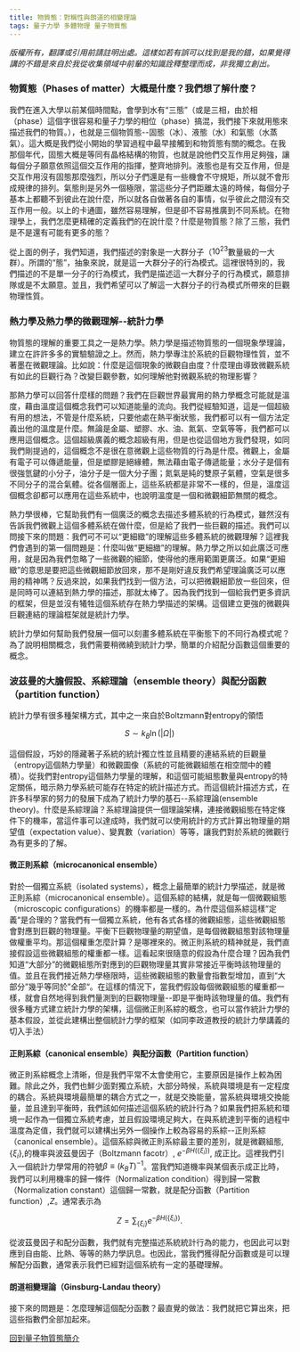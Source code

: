 ```yaml
---
title: 物質態：對稱性與朗道的相變理論
tags: 量子力學 多體物理 量子物質態
---
```


*版權所有，翻譯或引用前請註明出處。這樣如若有誤可以找到是我的錯，如果覺得講的不錯是來自於我從收集領域中前輩的知識詮釋整理而成，非我獨立創出。*

### 物質態（Phases of matter）大概是什麼？我們想了解什麼？

我們在進入大學以前某個時間點，會學到水有“三態”（或是三相，由於相（phase）這個字很容易和量子力學的相位（phase）搞混，我們接下來就用態來描述我們的物質。），也就是三個物質態--固態（冰）、液態（水）和氣態（水蒸氣）。這大概是我們從小開始的學習過程中最早接觸到和物質態有關的概念。在我那個年代，固態大概是等同有晶格結構的物質，也就是說他們交互作用足夠強，讓每個分子願意依照這個交互作用的指揮，整齊地排列。液態也是有交互作用，但是交互作用沒有固態那麼強烈，所以分子們還是有一些機會不守規矩，所以就不會形成規律的排列。氣態則是另外一個極限，當這些分子們距離太遠的時候，每個分子基本上都聽不到彼此在說什麼，所以就各自做著各自的事情，似乎彼此之間沒有交互作用一般。以上的卡通圖，雖然容易理解，但是卻不容易推廣到不同系統。在物理學上，我們怎麼更精確的定義我們的在說什麼？什麼是物質態？除了三態，我們是不是還有可能有更多的態？

從上面的例子，我們知道，我們描述的對象是一大群分子（$10^{23}$數量級的一大群）。所謂的“態”，抽象來說，就是這一大群分子的行為模式。這裡很特別的，我們描述的不是單一分子的行為模式，我們是描述這一大群分子的行為模式，願意排隊或是不太願意。並且，我們希望可以了解這一大群分子的行為模式所帶來的巨觀物理性質。

### 熱力學及熱力學的微觀理解--統計力學

物質態的理解的重要工具之一是熱力學。熱力學是描述物質態的一個現象學理論，建立在許許多多的實驗驗證之上。然而，熱力學專注於系統的巨觀物理性質，並不著墨在微觀理論。比如說：什麼是這個現象的微觀自由度？什麼理由導致微觀系統有如此的巨觀行為？改變巨觀參數，如何理解他對微觀系統的物理影響？

那熱力學可以回答什麼樣的問題？我們在巨觀世界最實用的熱力學概念可能就是溫度，藉由溫度這個概念我們可以知道能量的流向。我們從經驗知道，這是一個超級有用的想法，不管是什麼系統，只要他處在熱平衡狀態，我們都可以有一個方法定義出他的溫度是什麼。無論是金屬、塑膠、水、油、氮氣、空氣等等，我們都可以應用這個概念。這個超級廣義的概念超級有用，但是也從這個地方我們發現，如同我們剛提過的，這個概念不是很在意微觀上這些物質的行為是什麼。微觀上，金屬有電子可以傳遞能量，但是塑膠是絕緣體，無法藉由電子傳遞能量；水分子是個有很強氫鍵的小分子，油分子是一個大分子團；氮氣是純的雙原子氣體，空氣是很多不同分子的混合氣體。從各個層面上，這些系統都是非常不一樣的，但是，溫度這個概念卻都可以應用在這些系統中，也說明溫度是一個和微觀細節無關的概念。

熱力學很棒，它幫助我們有一個廣泛的概念去描述多體系統的行為模式，雖然沒有告訴我們微觀上這個多體系統在做什麼，但是給了我們一些巨觀的描述。我們可以問接下來的問題：我們可不可以“更細緻”的理解這些多體系統的微觀理解？這裡我們會遇到的第一個問題是：什麼叫做“更細緻”的理解。熱力學之所以如此廣泛可應用，就是因為我們忽略了一些微觀的細節，使得他的應用範圍更廣泛。如果“更細緻”的意思是要把這些微觀細節放回來，那不是剛好違反我們希望理論廣泛可以應用的精神嗎？反過來說，如果我們找到一個方法，可以把微觀細節放一些回來，但是同時可以連結到熱力學的描述，那就太棒了。因為我們找到一個給我們更多資訊的框架，但是並沒有犧牲這個系統存在熱力學描述的架構。這個建立更強的微觀與巨觀連結的理論框架就是統計力學。

統計力學如何幫助我們發展一個可以刻畫多體系統在平衡態下的不同行為模式呢？為了說明相關概念，我們需要稍微繞到統計力學，簡單的介紹配分函數這個重要的概念。

### 波茲曼的大膽假設、系綜理論（ensemble theory）與配分函數（partition function）

統計力學有很多種架構方式，其中之一來自於Boltzmann對entropy的領悟

$$
S\sim k_B\ln(|\Omega|)
$$

這個假設，巧妙的隱藏著子系統的統計獨立性並且精要的連結系統的巨觀量（entropy這個熱力學量）和微觀圖像（系統的可能微觀組態在相空間中的體積）。從我們對entropy這個熱力學量的理解，和這個可能組態數量與entropy的特定關係，暗示熱力學系統可能存在特定的統計描述方式。而這個統計描述方式，在許多科學家的努力的發展下成為了統計力學的基石--系綜理論(ensemble theory)。什麼是系綜理論？系綜理論提供一個理論架構，連接微觀組態在特定條件下的機率，當這件事可以達成時，我們就可以使用統計的方式計算出物理量的期望值（expectation value）、變異數（variation）等等，讓我們對於系統的微觀行為有更多的了解。

#### 微正則系綜（microcanonical ensemble）

對於一個獨立系統（isolated systems），概念上最簡單的統計力學描述，就是微正則系綜（microcanonical ensemble）。這個系綜的結構，就是每一個微觀組態（microscopic configurations）的機率都是一樣的。為什麼這個系綜這樣”定義“是合理的？當我們有一個獨立系統，他有各式各樣的微觀組態，這些微觀組態會對應到巨觀的物理量。平衡下巨觀物理量的期望值，是每個微觀組態對該物理量做權重平均。那這個權重怎麼計算？是哪裡來的。微正則系統的精神就是，我們直接假設這些微觀組態的權重都一樣。這看起來很隨意的假設為什麼合理？因為我們知道“大部分”的微觀組態所對應到的巨觀物理量其實非常接近平衡時該物理量的值。並且在我們接近熱力學極限時，這些微觀組態的數量會指數型增加，直到“大部分”幾乎等同於”全部“。在這樣的情況下，當我們假設每個微觀組態的權重都一樣，就會自然地得到我們量測到的巨觀物理量--即是平衡時該物理量的值。我們有很多種方式建立統計力學的架構，這個微正則系綜的概念，也可以當作統計力學的基本假設，並從此建構出整個統計力學的框架（如同李政道教授的統計力學講義的切入手法）

#### 正則系綜（canonical ensemble）與配分函數（Partition function）

微正則系綜概念上清晰，但是我們平常不太會使用它，主要原因是操作上較為困難。除此之外，我們也鮮少面對獨立系統，大部分時候，系統與環境是有一定程度的耦合。系統與環境最簡單的耦合方式之一，就是交換能量，當系統與環境交換能量，並且達到平衡時，我們該如何描述這個系統的統計行為？如果我們把系統和環境一起作為一個獨立系統考慮，並且假設環境足夠大，在與系統達到平衡的過程中溫度為定值，我們就可以建構出另外一個操作上較為容易的系綜--正則系綜（canonical ensemble）。這個系綜與微正則系綜最主要的差別，就是微觀組態, $\{\xi_i\}$,的機率與波茲曼因子（Boltzmann facotr）, $e^{-\beta H(\{\xi_i\})}$, 成正比。這裡我們引入一個統計力學常用的符號$\beta\equiv(k_BT)^{-1}$。當我們知道機率與某個表示成正比時，我們可以利用機率的歸一條件（Normalization condition）得到歸一常數（Normalization constant）這個歸一常數，就是配分函數（Partition function）,$Z$。通常表示為

$$
Z=\sum_{ \{\xi_i\}} e^{-\beta H(\{\xi_i\})}\text{.}
$$

從波茲曼因子和配分函數，我們就有完整描述系統統計行為的能力，也因此可以對應到自由能、比熱、等等的熱力學訊息。也因此，當我們獲得配分函數或是可以理解配分函數，通常表示我們已經對這個系統有一定的基礎理解。

#### 朗道相變理論（Ginsburg-Landau theory）

接下來的問題是：怎麼理解這個配分函數？最直覺的做法：我們就把它算出來，把這些指數們全部加起來。

[回到量子物質態簡介](../27/quantum_matter_0.html)
